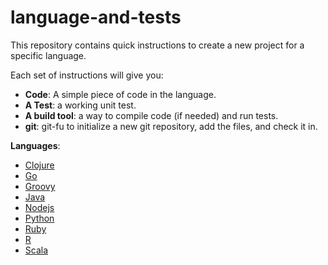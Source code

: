 language-and-tests
==================

This repository contains quick instructions to create a new project for a specific language.

Each set of instructions will give you:

 * **Code**: A simple piece of code in the language.
 * **A Test**: a working unit test.
 * **A build tool**: a way to compile code (if needed) and run tests.
 * **git**: git-fu to initialize a new git repository, add the files, and check it in.

**Languages**:
 * [Clojure](clojure/README.md)
 * [Go](go/README.md)
 * [Groovy](groovy/README.md)
 * [Java](java/README.md)
 * [Nodejs](nodejs/README.md)
 * [Python](python/README.md)
 * [Ruby](ruby/README.md)
 * [R](r/README.md)
 * [Scala](scala/README.md)
